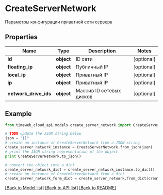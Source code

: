 # CreateServerNetwork

Параметры конфигурации приватной сети сервера

## Properties
Name | Type | Description | Notes
------------ | ------------- | ------------- | -------------
**id** | **object** | ID сети | [optional] 
**floating_ip** | **object** | Публичный IP | [optional] 
**local_ip** | **object** | Приватный IP | [optional] 
**ip** | **object** | Приватный IP | [optional] 
**network_drive_ids** | **object** | Массив ID сетевых дисков | [optional] 

## Example

```python
from timeweb_cloud_api.models.create_server_network import CreateServerNetwork

# TODO update the JSON string below
json = "{}"
# create an instance of CreateServerNetwork from a JSON string
create_server_network_instance = CreateServerNetwork.from_json(json)
# print the JSON string representation of the object
print CreateServerNetwork.to_json()

# convert the object into a dict
create_server_network_dict = create_server_network_instance.to_dict()
# create an instance of CreateServerNetwork from a dict
create_server_network_form_dict = create_server_network.from_dict(create_server_network_dict)
```
[[Back to Model list]](../README.md#documentation-for-models) [[Back to API list]](../README.md#documentation-for-api-endpoints) [[Back to README]](../README.md)


